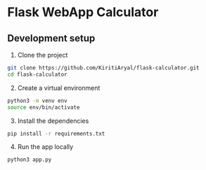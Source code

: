 # Flask WebApp Calculator

## Development setup

1. Clone the project

```bash
git clone https://github.com/KiritiAryal/flask-calculator.git
cd flask-calculator
```

2. Create a virtual environment

```bash
python3 -m venv env
source env/bin/activate
```

3. Install the dependencies

```bash
pip install -r requirements.txt
```

4. Run the app locally

```bash
python3 app.py
```
